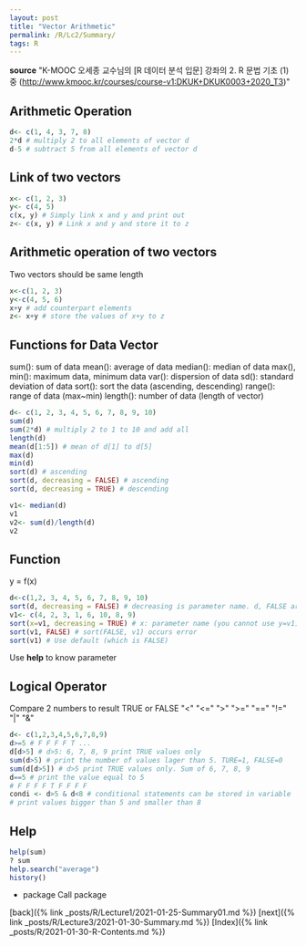 ```yaml
---
layout: post
title: "Vector Arithmetic"
permalink: /R/Lc2/Summary/
tags: R
---
```

**source**
"K-MOOC 오세종 교수님의 [R 데이터 분석 입문] 강좌의 2. R 문법 기초 (1) 중 (http://www.kmooc.kr/courses/course-v1:DKUK+DKUK0003+2020_T3)"


## Arithmetic Operation

```r
d<- c(1, 4, 3, 7, 8)
2*d # multiply 2 to all elements of vector d
d-5 # subtract 5 from all elements of vector d
```

## Link of two vectors

```r
x<- c(1, 2, 3)
y<- c(4, 5)
c(x, y) # Simply link x and y and print out
z<- c(x, y) # Link x and y and store it to z
```

## Arithmetic operation of two vectors
Two vectors should be same length

```r
x<-c(1, 2, 3)
y<-c(4, 5, 6)
x+y # add counterpart elements
z<- x+y # store the values of x+y to z
```

## Functions for Data Vector
sum(): sum of data
mean(): average of data
median(): median of data
max(), min(): maximum data, minimum data
var(): dispersion of data
sd(): standard deviation of data
sort(): sort the data (ascending, descending)
range(): range of data (max~min)
length(): number of data (length of vector)

```r
d<- c(1, 2, 3, 4, 5, 6, 7, 8, 9, 10)
sum(d)
sum(2*d) # multiply 2 to 1 to 10 and add all
length(d)
mean(d[1:5]) # mean of d[1] to d[5]
max(d)
min(d)
sort(d) # ascending
sort(d, decreasing = FALSE) # ascending
sort(d, decreasing = TRUE) # descending

v1<- median(d)
v1
v2<- sum(d)/length(d)
v2
```

## Function
y = f(x)

```r
d<-c(1,2, 3, 4, 5, 6, 7, 8, 9, 10)
sort(d, decreasing = FALSE) # decreasing is parameter name. d, FALSE are parameter values. parameters are divided by comma (,)
v1<- c(4, 2, 3, 1, 6, 10, 8, 9)
sort(x=v1, decreasing = TRUE) # x: parameter name (you cannot use y=v1). decreasing: 2nd parameter name (non-increasing, increasing = TRUE is wrong). Parameter names are given
sort(v1, FALSE) # sort(FALSE, v1) occurs error
sort(v1) # Use default (which is FALSE)
```
Use **help** to know parameter

## Logical Operator
Compare 2 numbers to result TRUE or FALSE
"<" "<=" ">" ">=" "==" "!=" "|" "&"

```r
d<- c(1,2,3,4,5,6,7,8,9)
d>=5 # F F F F T ...
d[d>5] # d>5: 6, 7, 8, 9 print TRUE values only  
sum(d>5) # print the number of values lager than 5. TURE=1, FALSE=0
sum(d[d>5]) # d>5 print TRUE values only. Sum of 6, 7, 8, 9
d==5 # print the value equal to 5
# F F F F T F F F F
condi <- d>5 & d<8 # conditional statements can be stored in variable
# print values bigger than 5 and smaller than 8
```

## Help

```r 
help(sum)
? sum
help.search("average")
history()
```
* package
Call package

[back]({% link _posts/R/Lecture1/2021-01-25-Summary01.md %})
[next]({% link _posts/R/Lecture3/2021-01-30-Summary.md %})
[Index]({% link _posts/R/2021-01-30-R-Contents.md %})

